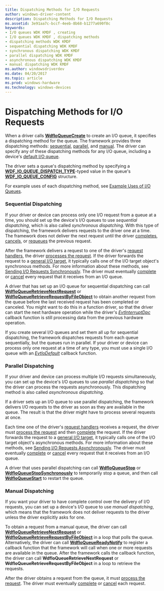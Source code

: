 ```yaml
---
title: Dispatching Methods for I/O Requests
author: windows-driver-content
description: Dispatching Methods for I/O Requests
ms.assetid: 3e91aa7c-bccf-4eeb-8b68-b1277a690f8c
keywords:
- I/O queues WDK KMDF , creating
- I/O queues WDK KMDF , dispatching methods
- dispatching methods WDK KMDF
- sequential dispatching WDK KMDF
- synchronous dispatching WDK KMDF
- parallel dispatching WDK KMDF
- asynchronous dispatching WDK KMDF
- manual dispatching WDK KMDF
ms.author: windowsdriverdev
ms.date: 04/20/2017
ms.topic: article
ms.prod: windows-hardware
ms.technology: windows-devices
---
```


# Dispatching Methods for I/O Requests





When a driver calls [**WdfIoQueueCreate**](https://msdn.microsoft.com/library/windows/hardware/ff547401) to create an I/O queue, it specifies a dispatching method for the queue. The framework provides three dispatching methods: [sequential](#sequential-dispatching), [parallel](#parallel-dispatching), and [manual](#manual-dispatching). The driver can specify any of these dispatching methods for any I/O queue, including a device's [default I/O queue](creating-i-o-queues.md).

The driver sets a queue's dispatching method by specifying a [**WDF\_IO\_QUEUE\_DISPATCH\_TYPE**](https://msdn.microsoft.com/library/windows/hardware/ff552362)-typed value in the queue's [**WDF\_IO\_QUEUE\_CONFIG**](https://msdn.microsoft.com/library/windows/hardware/ff552359) structure.

For example uses of each dispatching method, see [Example Uses of I/O Queues](example-uses-of-i-o-queues.md).

### <a href="" id="sequential-dispatching"></a> Sequential Dispatching

If your driver or device can process only one I/O request from a queue at a time, you should set up the device's I/O queues to use *sequential dispatching*, which is also called *synchronous dispatching*. With this type of dispatching, the framework delivers requests to the driver one at a time. The framework does not deliver the next request until the driver [completes](completing-i-o-requests.md), [cancels](canceling-i-o-requests.md), or [requeues](requeuing-i-o-requests.md) the previous request.

After the framework delivers a request to one of the driver's [request handlers](request-handlers.md), the driver [processes the request](processing-i-o-requests.md). If the driver forwards the request to a [general I/O target](general-i-o-targets.md), it typically calls one of the I/O target object's synchronous methods. For more information about these methods, see [Sending I/O Requests Synchronously](sending-i-o-requests-synchronously.md). The driver must eventually [complete](completing-i-o-requests.md) or [cancel](canceling-i-o-requests.md) every request that it receives from an I/O queue.

A driver that has set up an I/O queue for sequential dispatching can call [**WdfIoQueueRetrieveNextRequest**](https://msdn.microsoft.com/library/windows/hardware/ff548462) or [**WdfIoQueueRetrieveRequestByFileObject**](https://msdn.microsoft.com/library/windows/hardware/ff548470) to obtain another request from the queue before the last received request has been completed or canceled. You might want to do this in a function driver, so that the driver can start the next hardware operation while the driver's [*EvtInterruptDpc*](https://msdn.microsoft.com/library/windows/hardware/ff541721) callback function is still processing data from the previous hardware operation.

If you create several I/O queues and set them all up for sequential dispatching, the framework dispatches requests from each queue sequentially, but the queues run in parallel. If your driver or device can process only one request at a time of any type, you must use a single I/O queue with an [*EvtIoDefault*](https://msdn.microsoft.com/library/windows/hardware/ff541757) callback function.

### <a href="" id="parallel-dispatching"></a> Parallel Dispatching

If your driver and device can process multiple I/O requests simultaneously, you can set up the device's I/O queues to use *parallel dispatching* so that the driver can process the requests asynchronously. This dispatching method is also called *asynchronous dispatching*.

If a driver sets up an I/O queue to use parallel dispatching, the framework delivers I/O requests to the driver as soon as they are available in the queue. The result is that the driver might have to process several requests at once.

Each time one of the driver's [request handlers](request-handlers.md) receives a request, the driver must [process the request](processing-i-o-requests.md) and then [complete](completing-i-o-requests.md) the request. If the driver forwards the request to a [general I/O target](general-i-o-targets.md), it typically calls one of the I/O target object's asynchronous methods. For more information about these methods, see [Sending I/O Requests Asynchronously](sending-i-o-requests-asynchronously.md). The driver must eventually [complete](completing-i-o-requests.md) or [cancel](canceling-i-o-requests.md) every request that it receives from an I/O queue.

A driver that uses parallel dispatching can call [**WdfIoQueueStop**](https://msdn.microsoft.com/library/windows/hardware/ff548482) or [**WdfIoQueueStopSynchronously**](https://msdn.microsoft.com/library/windows/hardware/ff548489) to temporarily stop a queue, and then call [**WdfIoQueueStart**](https://msdn.microsoft.com/library/windows/hardware/ff548478) to restart the queue.

### <a href="" id="manual-dispatching"></a> Manual Dispatching

If you want your driver to have complete control over the delivery of I/O requests, you can set up a device's I/O queue to use *manual dispatching*, which means that the framework does not deliver requests to the driver unless the driver explicitly asks for one.

To obtain a request from a manual queue, the driver can call [**WdfIoQueueRetrieveNextRequest**](https://msdn.microsoft.com/library/windows/hardware/ff548462) or [**WdfIoQueueRetrieveRequestByFileObject**](https://msdn.microsoft.com/library/windows/hardware/ff548470) in a loop that polls the queue. Alternatively, the driver can call [**WdfIoQueueReadyNotify**](https://msdn.microsoft.com/library/windows/hardware/ff548452) to register a callback function that the framework will call when one or more requests are available in the queue. After the framework calls the callback function, the driver can call **WdfIoQueueRetrieveNextRequest** or **WdfIoQueueRetrieveRequestByFileObject** in a loop to retrieve the requests.

After the driver obtains a request from the queue, it must [process the request](processing-i-o-requests.md). The driver must eventually [complete](completing-i-o-requests.md) or [cancel](canceling-i-o-requests.md) each request.

 

 





